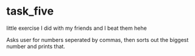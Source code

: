# task_five
little exercise I did with my friends and I beat them hehe

Asks user for numbers seperated by commas, then sorts out the biggest number and prints that.
